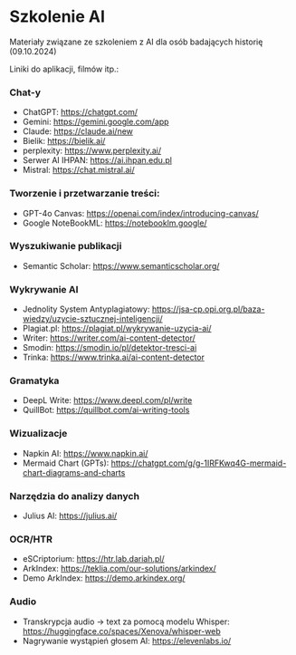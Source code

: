 # Szkolenie AI 
Materiały związane ze szkoleniem z AI dla osób badających historię (09.10.2024)

Liniki do aplikacji, filmów itp.:

### Chat-y

- ChatGPT: https://chatgpt.com/
- Gemini: https://gemini.google.com/app
- Claude: https://claude.ai/new
- Bielik: https://bielik.ai/
- perplexity: https://www.perplexity.ai/
- Serwer AI IHPAN: https://ai.ihpan.edu.pl
- Mistral: https://chat.mistral.ai/

### Tworzenie i przetwarzanie treści:

- GPT-4o Canvas: https://openai.com/index/introducing-canvas/
- Google NoteBookML: https://notebooklm.google/

### Wyszukiwanie publikacji

- Semantic Scholar: https://www.semanticscholar.org/

### Wykrywanie AI

- Jednolity System Antyplagiatowy: https://jsa-cp.opi.org.pl/baza-wiedzy/uzycie-sztucznej-inteligencji/
- Plagiat.pl: https://plagiat.pl/wykrywanie-uzycia-ai/
- Writer: https://writer.com/ai-content-detector/
- Smodin: https://smodin.io/pl/detektor-tresci-ai
- Trinka: https://www.trinka.ai/ai-content-detector

### Gramatyka

- DeepL Write: https://www.deepl.com/pl/write
- QuillBot: https://quillbot.com/ai-writing-tools

### Wizualizacje

- Napkin AI: https://www.napkin.ai/
- Mermaid Chart (GPTs): https://chatgpt.com/g/g-1IRFKwq4G-mermaid-chart-diagrams-and-charts

### Narzędzia do analizy danych

- Julius AI: https://julius.ai/

### OCR/HTR

- eSCriptorium: https://htr.lab.dariah.pl/
- ArkIndex: https://teklia.com/our-solutions/arkindex/
- Demo ArkIndex: https://demo.arkindex.org/ 

### Audio

- Transkrypcja audio -> text za pomocą modelu Whisper: https://huggingface.co/spaces/Xenova/whisper-web
- Nagrywanie wystąpień głosem AI: https://elevenlabs.io/
  
